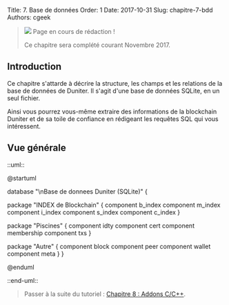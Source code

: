Title: 7. Base de données
Order: 1
Date: 2017-10-31
Slug: chapitre-7-bdd
Authors: cgeek

> <span class="icon">![](/images/icons/warning.png)</span> Page en cours de rédaction !
>
> Ce chapitre sera complété courant Novembre 2017.

## Introduction

Ce chapitre s'attarde à décrire la structure, les champs et les relations de la base de données de Duniter. Il s'agit d'une base de données SQLite, en un seul fichier.

Ainsi vous pourrez vous-même extraire des informations de la blockchain Duniter et de sa toile de confiance en rédigeant les requêtes SQL qui vous intéressent.

## Vue générale

::uml::

@startuml

database "\nBase de donnees Duniter (SQLite)" {

  package "INDEX de Blockchain" {
      component b_index
      component m_index
      component i_index
      component s_index
      component c_index
  }

  package "Piscines" {
      component idty
      component cert
      component membership
      component txs
  }

  package "Autre" {
      component block
      component peer
      component wallet
      component meta
  }
}

@enduml

::end-uml::


> Passer à la suite du tutoriel : [Chapitre 8 : Addons C/C++](../chapitre-8-addons).
